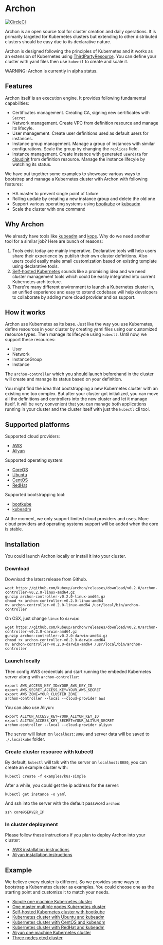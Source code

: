 Archon
======

[![CircleCI](https://circleci.com/gh/kubeup/archon/tree/master.svg?style=shield)][circleci]

Archon is an open source tool for cluster creation and daily operations.
It is primarily targeted for Kubernetes clusters but extending to other
distributed clusters should be easy due to its declarative nature.

Archon is designed following the principles of Kubernetes and it works as
an extension of Kubernetes using [ThirdPartyResource]. You can define your
cluster with yaml files then use `kubectl` to create and scale it.

WARNING: Archon is currently in alpha status.

Features
--------

Archon itself is an execution engine. It provides following fundamental capabilities:

  - Certificates management. Creating CA, signing new certificates with `Secret`.
  - Network management. Create VPC from definition resource and manage its lifecyle.
  - User management. Create user definitions used as default users for instances.
  - Instance group management. Manage a group of instances with similar configurations.
    Scale the group by changing the `replicas` field.
  - Instance management. Create instance with generated `userdata` for [cloudinit]
    from definition resource. Manage the instance lifecyle by watching its status.

We have put together some examples to showcase various ways to bootstrap and manage
a Kubernetes cluster with Archon with following features:

  - HA master to prevent single point of failure
  - Rolling update by creating a new instance group and delete the old one
  - Support various operating systems using [bootkube] or [kubeadm]
  - Scale the cluster with one command

Why Archon
----------

We already have tools like [kubeadm] and [kops]. Why do we need another tool
for a similar job? Here are bunch of reasons:

  1. Tools exist today are mainly imperative. Declarative tools will help
  users share their experience by publish their own cluster definitions.
  Also users could easily make small customization based on existing template
  using declarative tools.
  2. [Self-hosted Kubernetes] sounds like a promising idea and we need cluster
  management tools which could be easily integrated into current Kubernetes
  architecture.
  3. There're many different environment to launch a Kubernetes cluster in,
  an unified experience and easy to extend codebase will help developers to
  collaborate by adding more cloud provider and os support.

How it works
------------

Archon use Kubernetes as its base. Just like the way you use Kubernetes,
define resources in your cluster by creating yaml files using our customized
resource types. Then manage its lifecycle using `kubectl`. Until now, we
support these resources:

  - User
  - Network
  - InstanceGroup
  - Instance

The `archon-controller` which you should launch beforehand in the cluster will
create and manage its status based on your definition.

You might find the idea that bootstrapping a new Kubernetes cluster with an existing
one too complex. But after your cluster got initialized, you can move all the
definitions and controllers into the new cluster and let it manage itself. It will
be very convenient that you can manage both applications running in your cluster
and the cluster itself with just the `kubectl` cli tool.

Supported platforms
-------------------

Supported cloud providers:

  - [AWS]
  - [Aliyun]

Supported operating system:

  - [CoreOS][bootkube-example]
  - [Ubuntu][ubuntu-example]
  - [CentOS][centos-example]
  - [RedHat][redhat-example]

Supported bootstrapping tool:

  - [bootkube][bootkube-example]
  - [kubeadm][ubuntu-example]

At the moment, we only support limited cloud providers and oses. More cloud providers
and operating systems support will be added when the core is stable.

Installation
------------

You could launch Archon locally or install it into your cluster.

### Download

Download the latest release from Github.

```
wget https://github.com/kubeup/archon/releases/download/v0.2.0/archon-controller-v0.2.0-linux-amd64.gz
gunzip archon-controller-v0.2.0-linux-amd64.gz
chmod +x archon-controller-v0.2.0-linux-amd64
mv archon-controller-v0.2.0-linux-amd64 /usr/local/bin/archon-controller
```

On OSX, just change `linux` to `darwin`:

```
wget https://github.com/kubeup/archon/releases/download/v0.2.0/archon-controller-v0.2.0-darwin-amd64.gz
gunzip archon-controller-v0.2.0-darwin-amd64.gz
chmod +x archon-controller-v0.2.0-darwin-amd64
mv archon-controller-v0.2.0-darwin-amd64 /usr/local/bin/archon-controller
```

### Launch locally

Then config AWS credentials and start running the embeded Kubernetes server along with `archon-controller`:

```
export AWS_ACCESS_KEY_ID=YOUR_AWS_KEY_ID
export AWS_SECRET_ACCESS_KEY=YOUR_AWS_SECRET
export AWS_ZONE=YOUR_CLUSTER_ZONE
archon-controller --local --cloud-provider aws
```

You can also use Aliyun:

```
export ALIYUN_ACCESS_KEY=YOUR_ALIYUN_KEY_ID
export ALIYUN_ACCESS_KEY_SECRET=YOUR_ALIYUN_SECRET
archon-controller --local --cloud-provider aliyun
```

The server will listen on `localhost:8080` and server data will be saved to `./.localkube` folder.

### Create cluster resource with kubectl

By default, `kubectl` will talk with the server on `localhost:8080`, you can create an example cluster with:

```
kubectl create -f examples/k8s-simple
```

After a while, you could get the ip address for the server:

```
kubectl get instance -o yaml
```

And ssh into the server with the default password `archon`:

```
ssh core@SERVER_IP
```

### In cluster deployment

Please follow these instructions if you plan to deploy Archon into your cluster:

  - [AWS installation instructions]
  - [Aliyun installation instructions]


Example
-------

We believe every cluster is different. So we provides some ways to bootstrap a
Kubernetes cluster as examples. You could choose one as the starting point and
customize it to match your needs.

  - [Simple one machine Kubernetes cluster][simple-example]
  - [One master multiple nodes Kubernetes cluster][master-node-example]
  - [Self-hosted Kubernetes cluster with bootkube][bootkube-example]
  - [Kubernetes cluster with Ubuntu and kubeadm][ubuntu-example]
  - [Kubernetes cluster with CentOS and kubeadm][centos-example]
  - [Kubernetes cluster with RedHat and kubeadm][redhat-example]
  - [Aliyun one machine Kubernetes cluster][aliyun-example]
  - [Three nodes etcd cluster][etcd-example]

[ThirdPartyResource]: http://kubernetes.io/docs/user-guide/thirdpartyresources/
[kubeadm]: https://github.com/kubernetes/kubeadm
[bootkube]: https://github.com/kubernetes-incubator/bootkube
[kops]: https://github.com/kubernetes/kops
[cloudinit]: http://cloudinit.readthedocs.io/en/latest/
[AWS]: https://aws.amazon.com
[Aliyun]: https://www.aliyun.com
[simple-example]: https://github.com/kubeup/archon/tree/master/example/k8s-simple
[master-node-example]: https://github.com/kubeup/archon/tree/master/example/k8s-master-node
[bootkube-example]: https://github.com/kubeup/archon/tree/master/example/k8s-bootkube
[ubuntu-example]: https://github.com/kubeup/archon/tree/master/example/k8s-ubuntu
[centos-example]: https://github.com/kubeup/archon/tree/master/example/k8s-centos
[redhat-example]: https://github.com/kubeup/archon/tree/master/example/k8s-redhat
[aliyun-example]: https://github.com/kubeup/archon/tree/master/example/k8s-aliyun
[etcd-example]: https://github.com/kubeup/archon/tree/master/example/etcd-cluster
[Self-hosted Kubernetes]: https://github.com/kubernetes/community/pull/206
[AWS installation instructions]: https://github.com/kubeup/archon/blob/master/docs/installation.md
[Aliyun installation instructions]: https://github.com/kubeup/archon/blob/master/docs/installation_aliyun.md
[circleci]: https://circleci.com/gh/kubeup/archon
